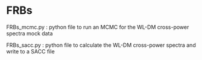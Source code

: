 # FRBs

FRBs_mcmc.py : python file to run an MCMC for the WL-DM cross-power spectra mock data

FRBs_sacc.py : python file to calculate the WL-DM cross-power spectra and write to a SACC file



